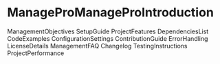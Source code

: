 # ManageProManageProIntroduction
ManagementObjectives
SetupGuide
ProjectFeatures
DependenciesList
CodeExamples
ConfigurationSettings
ContributionGuide
ErrorHandling
LicenseDetails
ManagementFAQ
Changelog
TestingInstructions
ProjectPerformance

